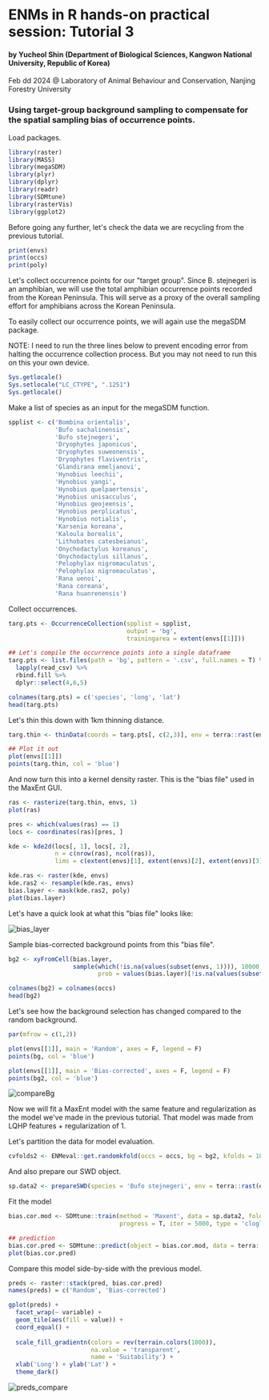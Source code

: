# ENMs in R hands-on practical session: Tutorial 3
#### by Yucheol Shin (Department of Biological Sciences, Kangwon National University, Republic of Korea)
Feb dd 2024
@ Laboratory of Animal Behaviour and Conservation, Nanjing Forestry University

### Using target-group background sampling to compensate for the spatial sampling bias of occurrence points.

Load packages.
```r
library(raster)
library(MASS)
library(megaSDM)
library(plyr)
library(dplyr)
library(readr)
library(SDMtune)
library(rasterVis)
library(ggplot2)
```

Before going any further, let's check the data we are recycling from the previous tutorial.
```r
print(envs)
print(occs)
print(poly)
```

Let's collect occurrence points for our "target group". Since B. stejnegeri is an amphibian, we will use the total amphibian occurrence points recorded from the Korean Peninsula. This will serve as a proxy of the overall sampling effort for amphibians across the Korean Peninsula.

To easily collect our occurrence points, we will again use the megaSDM package.

NOTE: I need to run the three lines below to prevent encoding error from halting the occurrence collection process. But you may not need to run this on this your own device. 
```r
Sys.getlocale()
Sys.setlocale("LC_CTYPE", ".1251")
Sys.getlocale()
```

Make a list of species as an input for the megaSDM function.
```r
spplist <- c('Bombina orientalis', 
             'Bufo sachalinensis',
             'Bufo stejnegeri',
             'Dryophytes japonicus',
             'Dryophytes suweonensis',
             'Dryophytes flaviventris',
             'Glandirana emeljanovi',
             'Hynobius leechii',
             'Hynobius yangi',
             'Hynobius quelpaertensis',
             'Hynobius unisacculus',
             'Hynobius geojeensis',
             'Hynobius perplicatus',
             'Hynobius notialis',
             'Karsenia koreana',
             'Kaloula borealis',
             'Lithobates catesbeianus',
             'Onychodactylus koreanus',
             'Onychodactylus sillanus',
             'Pelophylax nigromaculatus',
             'Pelophylax nigromaculatus',
             'Rana uenoi',
             'Rana coreana',
             'Rana huanrenensis')
```

Collect occurrences.
```r
targ.pts <- OccurrenceCollection(spplist = spplist,
                                 output = 'bg',
                                 trainingarea = extent(envs[[1]]))

## Let's compile the occurrence points into a single dataframe
targ.pts <- list.files(path = 'bg', pattern = '.csv', full.names = T) %>%
  lapply(read_csv) %>%
  rbind.fill %>%
  dplyr::select(4,6,5)

colnames(targ.pts) = c('species', 'long', 'lat')
head(targ.pts)
```

Let's thin this down with 1km thinning distance.
```r
targ.thin <- thinData(coords = targ.pts[, c(2,3)], env = terra::rast(envs[[1]]), x = 'long', y = 'lat', verbose = T, progress = T)

## Plot it out
plot(envs[[1]])
points(targ.thin, col = 'blue')
```

And now turn this into a kernel density raster. This is the "bias file" used in the MaxEnt GUI.
```r
ras <- rasterize(targ.thin, envs, 1)
plot(ras)

pres <- which(values(ras) == 1)
locs <- coordinates(ras)[pres, ]

kde <- kde2d(locs[, 1], locs[, 2],
             n = c(nrow(ras), ncol(ras)),
             lims = c(extent(envs)[1], extent(envs)[2], extent(envs)[3], extent(envs)[4]))

kde.ras <- raster(kde, envs)
kde.ras2 <- resample(kde.ras, envs)
bias.layer <- mask(kde.ras2, poly)
plot(bias.layer)
```

Let's have a quick look at what this "bias file" looks like:


![bias_layer](https://github.com/yucheols/ENMs_In_R/assets/85914125/f30372d9-cc32-489c-b3d0-61b05d1b1302)



Sample bias-corrected background points from this "bias file".
```r
bg2 <- xyFromCell(bias.layer,
                  sample(which(!is.na(values(subset(envs, 1)))), 10000,
                         prob = values(bias.layer)[!is.na(values(subset(envs, 1)))])) %>% as.data.frame()

colnames(bg2) = colnames(occs)
head(bg2)
```

Let's see how the background selection has changed compared to the random background.
```r
par(mfrow = c(1,2))

plot(envs[[1]], main = 'Random', axes = F, legend = F)
points(bg, col = 'blue')

plot(envs[[1]], main = 'Bias-corrected', axes = F, legend = F)
points(bg2, col = 'blue')
```
![compareBg](https://github.com/yucheols/ENMs_In_R/assets/85914125/bd9d129c-0661-4615-b6fb-6d926fae4982)




Now we will fit a MaxEnt model with the same feature and regularization as the model we've made in the previous tutorial. That model was made from LQHP features + regularization of 1.

Let's partition the data for model evaluation.

```r
cvfolds2 <- ENMeval::get.randomkfold(occs = occs, bg = bg2, kfolds = 10)
```

And also prepare our SWD object.
```r
sp.data2 <- prepareSWD(species = 'Bufo stejnegeri', env = terra::rast(envs), p = occs, a = bg2, verbose = T)
```

Fit the model
```r
bias.cor.mod <- SDMtune::train(method = 'Maxent', data = sp.data2, folds = cvfolds2, fc = 'lqhp', reg = 1.0,
                               progress = T, iter = 5000, type = 'cloglog')

## prediction
bias.cor.pred <- SDMtune::predict(object = bias.cor.mod, data = terra::rast(envs), type = 'cloglog', clamp = T, progress = T) %>% raster()
plot(bias.cor.pred)
```

Compare this model side-by-side with the previous model.
```r
preds <- raster::stack(pred, bias.cor.pred)
names(preds) = c('Random', 'Bias-corrected')

gplot(preds) +
  facet_wrap(~ variable) +
  geom_tile(aes(fill = value)) +
  coord_equal() +
  
  scale_fill_gradientn(colors = rev(terrain.colors(1000)),
                       na.value = 'transparent',
                       name = 'Suitability') +
  xlab('Long') + ylab('Lat') +
  theme_dark()
```
![preds_compare](https://github.com/yucheols/ENMs_In_R/assets/85914125/4a65cdba-eaaa-490e-a2f1-86dfcd15e4ce)
